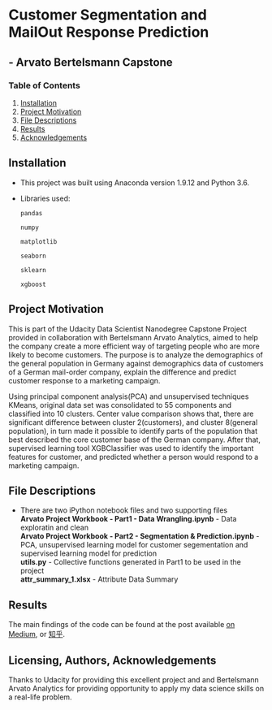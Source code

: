 # Customer Segmentation and MailOut Response Prediction 
##                    - Arvato Bertelsmann Capstone


### Table of Contents

1. [Installation](#installation)
2. [Project Motivation](#motivation)
3. [File Descriptions](#files)
4. [Results](#results)
5. [Acknowledgements](#Acknowledgements)

## Installation <a name="installation"></a>
- This project was built using Anaconda version 1.9.12 and Python  3.6.    

- Libraries used:

    `pandas`

    `numpy`

    `matplotlib`

    `seaborn`

    `sklearn`

    `xgboost`

    
## Project Motivation<a name="motivation"></a>

This is part of the Udacity Data Scientist Nanodegree Capstone Project provided in collaboration with Bertelsmann Arvato Analytics, aimed to help the company create a more efficient way of targeting people who are more likely to become customers. The purpose is to analyze the demographics of the general population in Germany against demographics data of customers of a German mail-order company, explain the difference and predict customer response to a marketing campaign.

Using principal component analysis(PCA) and unsupervised techniques KMeans, original data set was consolidated to 55 components and classified into 10 clusters. Center value comparison shows that, there are significant difference between cluster 2(customers), and cluster 8(general population), in turn made it possible to identify parts of the population that best described the core customer base of the German company. After that, supervised learning tool XGBClassifier was used to identify the important features for customer, and predicted whether a person would respond to a marketing campaign.


## File Descriptions <a name="files"></a>

- There are two iPython notebook files and two supporting files  
**Arvato Project Workbook - Part1 - Data Wrangling.ipynb** - Data exploratin and clean  
**Arvato Project Workbook - Part2 - Segmentation & Prediction.ipynb** - PCA, unsupervised learning model for customer segementation and supervised learning model for prediction  
**utils.py** - Collective functions generated in Part1 to be used in the project  
**attr_summary_1.xlsx** - Attribute Data Summary


## Results<a name="results"></a>

The main findings of the code can be found at the post available [on Medium](https://medium.com/p/e19ddc729295/edit), or [知乎](https://zhuanlan.zhihu.com/p/360846170).

## Licensing, Authors, Acknowledgements<a name="Acknowledgements"></a>
Thanks to Udacity for providing this excellent project and and Bertelsmann Arvato Analytics for providing opportunity to apply my data science skills on a real-life problem.
